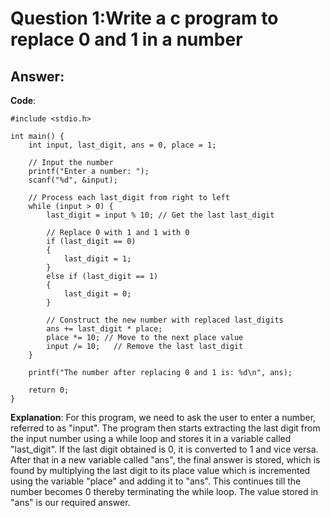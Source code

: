 # Question 1:Write a c program to replace 0 and 1 in a number

## Answer:

**Code**:
```
#include <stdio.h>

int main() {
    int input, last_digit, ans = 0, place = 1;

    // Input the number
    printf("Enter a number: ");
    scanf("%d", &input);

    // Process each last_digit from right to left
    while (input > 0) {
        last_digit = input % 10; // Get the last last_digit

        // Replace 0 with 1 and 1 with 0
        if (last_digit == 0)
        {
            last_digit = 1;
        } 
        else if (last_digit == 1) 
        {
            last_digit = 0;
        }

        // Construct the new number with replaced last_digits
        ans += last_digit * place;
        place *= 10; // Move to the next place value
        input /= 10;   // Remove the last last_digit
    }

    printf("The number after replacing 0 and 1 is: %d\n", ans);

    return 0;
}

```

**Explanation**:
For this program, we need to ask the user to enter a number, referred to as "input". The program then starts extracting the last digit from the input number using a while loop and stores it in a variable called "last_digit". If the last digit obtained is 0, it is converted to 1 and vice versa. After that in a new variable called "ans", the final answer is stored, which is found by multiplying the last digit to its place value which is incremented using the variable "place" and adding it to "ans". This continues till the number becomes 0 thereby terminating the while loop. The value stored in "ans" is our required answer.
